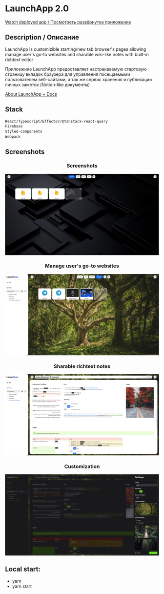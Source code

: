# LaunchApp 2.0

[Watch deployed app / Посмотреть развёрнутое приложение](https://launchtab-81b06.web.app/?auth=demo)

## Description / Описание

LaunchApp is customizible starting/new tab browser's pages allowing manage user's go-to websites and sharable wiki-like notes with built-in richtext editor

Прилоежние LaunchApp предоставляет настраиваемую стартовую страницу вкладок браузера для управления посещаемыми пользователем веб-сайтами, а так же сервис хранения и публикации личных заметок (Notion-like документы)

[About LaunchApp + Docs](https://launchtab-81b06.web.app/notes/jtG8WhhR5KHtpBxqtUs5)

## Stack

```bash
React/Typescript/Effector/@tanstack-react-query
Firebase
Styled-components
Webpack
```

## Screenshots

<div align="center">
  <h3>Screenshots</h3> 
  <img src="/screens/image1.jpg">
  <h3>Manage user's go-to websites</h3>
  <img src="/screens/image2.jpg">
  <h3>Sharable richtext notes</h3>
  <img src="/screens/image3.jpg">
  <h3>Customization</h3>
  <img src="/screens/image4.jpg">
</div>

## Local start:

- yarn
- yarn start
